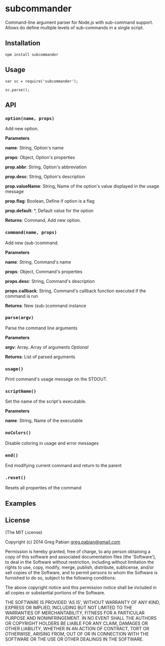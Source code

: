 # subcommander

Command-line argument parser for Node.js with sub-command support.
Allows do define multiple levels of sub-commands in a single script.

## Installation

```
npm install subcommander
```

## Usage

```
var sc = require('subcommander');

sc.parse();
```

## API

### `option(name, props)`

Add new option.

**Parameters**

**name**: String, Option's name

**props**: Object, Option's properties

**prop.abbr**: String, Option's abbreviation

**prop.desc**: String, Option's description

**prop.valueName**: String, Name of the option's value displayed in the usage message

**prop.flag**: Boolean, Define if option is a flag

**prop.default**: *, Default value for the option

**Returns**: Command, Add new option.

### `command(name, props)`

Add new (sub-)command.

**Parameters**

**name**: String, Command's name

**props**: Object, Command's properties

**props.desc**: String, Command's description

**props.callback**: String, Command's callback function executed if the command is run

**Returns**: New (sub-)command instance

### `parse(argv)`

Parse the command line arguments

**Parameters**

**argv**: Array.<String> Array of arguments *Optional*

**Returns**: List of parsed arguments

### `usage()`

Print command's usage message on the STDOUT.

### `scriptName()`

Set the name of the script's executable.

**Parameters**

**name**: String, Name of the executable

### `noColors()`

Disable coloring in usage and error messages

### `end()`

End modifying current command and return to the parent

### `.reset()`

Resets all properties of the command

## Examples

## License

(The MIT License)

Copyright (c) 2014 Greg Pabian <greg.pabian@gmail.com>

Permission is hereby granted, free of charge, to any person obtaining a copy of this software and associated documentation files (the 'Software'), to deal in the Software without restriction, including without limitation the rights to use, copy, modify, merge, publish, distribute, sublicense, and/or sell copies of the Software, and to permit persons to whom the Software is furnished to do so, subject to the following conditions:

The above copyright notice and this permission notice shall be included in all copies or substantial portions of the Software.

THE SOFTWARE IS PROVIDED 'AS IS', WITHOUT WARRANTY OF ANY KIND, EXPRESS OR IMPLIED, INCLUDING BUT NOT LIMITED TO THE WARRANTIES OF MERCHANTABILITY, FITNESS FOR A PARTICULAR PURPOSE AND NONINFRINGEMENT. IN NO EVENT SHALL THE AUTHORS OR COPYRIGHT HOLDERS BE LIABLE FOR ANY CLAIM, DAMAGES OR OTHER LIABILITY, WHETHER IN AN ACTION OF CONTRACT, TORT OR OTHERWISE, ARISING FROM, OUT OF OR IN CONNECTION WITH THE SOFTWARE OR THE USE OR OTHER DEALINGS IN THE SOFTWARE.
